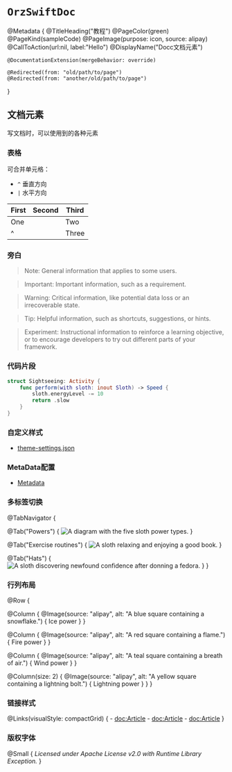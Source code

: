 # ``OrzSwiftDoc``

@Metadata {
    @TitleHeading("教程")
    @PageColor(green)
    @PageKind(sampleCode)
    @PageImage(purpose: icon, source: alipay)
    @CallToAction(url:nil, label:"Hello")
    @DisplayName("Docc文档元素")
    
    @DocumentationExtension(mergeBehavior: override)
    
    @Redirected(from: "old/path/to/page")
    @Redirected(from: "another/old/path/to/page")
}

## 文档元素

写文档时，可以使用到的各种元素

### 表格

可合并单元格：

- `^` 垂直方向
- `|` 水平方向

First | Second | Third 
----- | ------ | ----- 
One           || Two   
^             || Three 

### 旁白

> Note: General information that applies to some users.

> Important: Important information, such as a requirement.

> Warning: Critical information, like potential data loss or an irrecoverable state.

> Tip: Helpful information, such as shortcuts, suggestions, or hints.

> Experiment: Instructional information to reinforce a learning objective, or to encourage developers to try out different parts of your framework.

### 代码片段

```swift
struct Sightseeing: Activity {
    func perform(with sloth: inout Sloth) -> Speed {
        sloth.energyLevel -= 10
        return .slow
    }
}
```

### 自定义样式

- [theme-settings.json](https://github.com/swiftlang/swift-docc/blob/main/Sources/SwiftDocC/SwiftDocC.docc/Resources/ThemeSettings.spec.json)


### MetaData配置

- [Metadata](https://www.swift.org/documentation/docc/metadata)


### 多标签切换

@TabNavigator {
    
   @Tab("Powers") {
      ![A diagram with the five sloth power types.](alipay)
   }


   @Tab("Exercise routines") {
      ![A sloth relaxing and enjoying a good book.](alipay)
   }


   @Tab("Hats") {
      ![A sloth discovering newfound confidence after donning a fedora.](alipay)
   }
}

###  行列布局

@Row {
    
   @Column {
      @Image(source: "alipay", alt: "A blue square containing a snowflake.") {
         Ice power
      }
   }

   @Column {
      @Image(source: "alipay", alt: "A red square containing a flame.") {
         Fire power
      }
   }


   @Column {
      @Image(source: "alipay", alt: "A teal square containing a breath of air.") {
         Wind power
      }
   }


   @Column(size: 2) {
      @Image(source: "alipay", alt: "A yellow square containing a lightning bolt.") {
         Lightning power
      }
   }
}

### 链接样式

@Links(visualStyle: compactGrid) {
    - <doc:Article>
    - <doc:Article>
    - <doc:Article>
}

### 版权字体

@Small {
    _Licensed under Apache License v2.0 with Runtime Library Exception._
}
